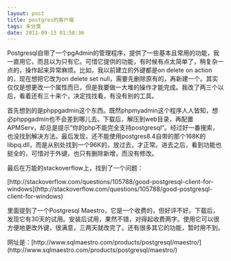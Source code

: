 ```yaml
---
layout: post
title: postgres的客户端
tags: 未分类
date: 2011-09-13 01:58:36
---
```


Postgresql自带了一个pgAdmin的管理程序，提供了一些基本且常用的功能，我一直用它，而且以为只有它。可惜它提供的功能，有时候有点太简单了，稍复杂一点的，操作起来异常麻烦。比如，我以前建立的外键都是on delete on action的，现在想把它改为on delete set null，需要先删除原有的，再新建一个。其实仅仅是想更改一个属性而已，但是我要做一大堆的操作才能完成。我改了两三个以后，看着还有三十来个，决定找找看，有没有别的工具。 

<span id="more-109"></span>
<p>首先想到的是phppgadmin这个东西。既然phpmyadmin这个程序人人皆知，想必phppgadmin也不会差到哪儿去。下载后，解压到web目录，再配置APMServ，却总是提示“你的php不能完全支持postgresql”。经过好一番搜索，也没找到解决方法。最后发现，还不能使用postgres8.4自带的那个168K的libpq.dll，而是从别处找到一个96K的，放过去，才正常。进去之后，看到功能也挺全的，可惜对于外键，也只有删除新增，而没有修改。
<p>最后在万能的stackoverflow上，找到了一个问题：
<p>[http://stackoverflow.com/questions/105788/good-postgresql-client-for-windows](http://stackoverflow.com/questions/105788/good-postgresql-client-for-windows)
<p>里面提到了一个Postgresql Maestro，它是一个收费的，但好评不好。下载后，发现它有30天的试用。安装后试用，果然不错，对得起收费两字。使用它可以很方便地更改外键，很满意，三两天就改完了。还有很多其它的功能，暂时用不到。
<p>网址是：[http://www.sqlmaestro.com/products/postgresql/maestro/](http://www.sqlmaestro.com/products/postgresql/maestro/)
